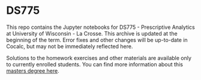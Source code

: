 # DS775

This repo contains the Jupyter notebooks for DS775 - Prescriptive Analytics at University of Wisconsin - La Crosse.  This archive is updated at the beginning of the term.  Error fixes and other changes will be up-to-date in Cocalc, but may not be immediately reflected here.

Solutions to the homework exercises and other materials are available only to currently enrolled students.  You can find more information about this [masters degree here](https://datasciencedegree.wisconsin.edu/).


 
